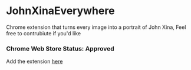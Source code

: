 # JohnXinaEverywhere
Chrome extension that turns every image into a portrait of John Xina, Feel free to contrubiute if you'd like

### Chrome Web Store Status: Approved

Add the extension [here](https://chrome.google.com/webstore/detail/john-xina-everywhere/iohokajcgmkfaadjcfglhnjkfbpbbckl)
